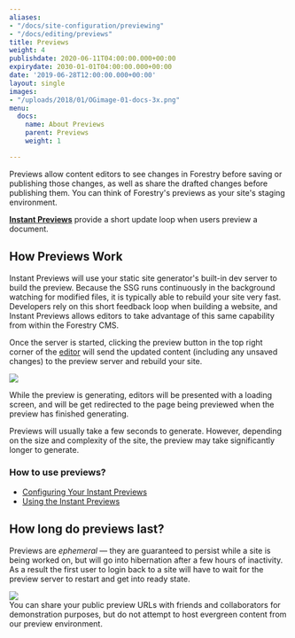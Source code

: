 ```yaml
---
aliases:
- "/docs/site-configuration/previewing"
- "/docs/editing/previews"
title: Previews
weight: 4
publishdate: 2020-06-11T04:00:00.000+00:00
expirydate: 2030-01-01T04:00:00.000+00:00
date: '2019-06-28T12:00:00.000+00:00'
layout: single
images:
- "/uploads/2018/01/OGimage-01-docs-3x.png"
menu:
  docs:
    name: About Previews
    parent: Previews
    weight: 1

---
```

Previews allow content editors to see changes in Forestry before saving or publishing those changes, as well as share the drafted changes before publishing them. You can think of Forestry's previews as your site's staging environment.

[**Instant Previews**](/docs/previews/instant-previews/) provide a short update loop when users preview a document.

## How Previews Work

Instant Previews will use your static site generator's built-in dev server to build the preview. Because the SSG runs continuously in the background watching for modified files, it is typically able to rebuild your site very fast. Developers rely on this short feedback loop when building a website, and Instant Previews allows editors to take advantage of this same capability from within the Forestry CMS.

Once the server is started, clicking the preview button in the top right corner of the [editor](/docs/editing/markdown-editor/) will send the updated content (including any unsaved changes) to the preview server and rebuild your site. 

![](/uploads/2019/08/preview-started.png)

While the preview is generating, editors will be presented with a loading screen, and will be get redirected to the page being previewed when the preview has finished generating.

Previews will usually take a few seconds to generate. However, depending on the size and complexity of the site, the preview may take significantly longer to generate.

### How to use previews?

* [Configuring Your Instant Previews](/docs/previews/instant-previews/)
* [Using the Instant Previews](/docs/previews/instant-previews-server/)

## How long do previews last?

Previews are _ephemeral_ — they are guaranteed to persist while a site is being worked on, but will go into hibernation after a few hours of inactivity.  
As a result the first user to login back to a site will have to wait for the preview server to restart and get into ready state. 

![](/uploads/2019/08/preview-starting.png)  
You can share your public preview URLs with friends and collaborators for demonstration purposes, but do not attempt to host evergreen content from our preview environment.